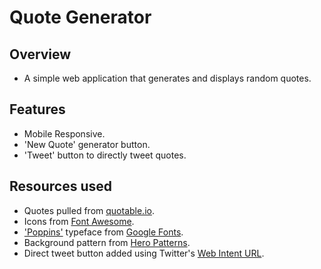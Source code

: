 # Quote Generator

## Overview
* A simple web application that generates and displays random quotes.

## Features
* Mobile Responsive.
* 'New Quote' generator button.
* 'Tweet' button to directly tweet quotes.

## Resources used
* Quotes pulled from [quotable.io](https://github.com/lukePeavey/quotable).
* Icons from [Font Awesome](https://fontawesome.com/).
* ['Poppins'](https://fonts.google.com/specimen/Poppins) typeface from [Google Fonts](https://fonts.google.com/).
* Background pattern from [Hero Patterns](https://www.heropatterns.com/).
* Direct tweet button added using Twitter's [Web Intent URL](https://developer.twitter.com/en/docs/twitter-for-websites/tweet-button/guides/web-intent).